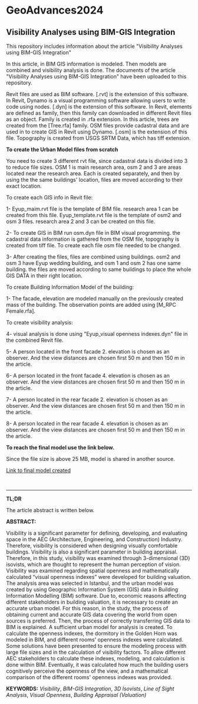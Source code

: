 # GeoAdvances2024
##  Visibility Analyses using BIM-GIS Integration

This repository includes information about the article "Visibility Analyses using BIM-GIS Integration"


In this article, in BIM GIS information is modeled. Then models are combined and visibility analysis is done. The documents of the article "Visibility Analyses using BIM-GIS Integration" have been uploaded to this repository.

Revit files are used as BIM software. [.rvt] is the extension of this software.  In Revit, Dynamo is a visual programming software allowing users to write code using nodes. [.dyn] is the extension of this software. In Revit, elements are defined as family, then this family can downloaded in different Revit files as an object. Family is created in .rfa extension. In this article, trees are created from the [Tree.rfa] family. OSM files provide cadastral data and are used in to create GIS in Revit using Dynamo. [.osm] is the extension of this file. Topography is created from USGS SRTM Data, which has tiff extension.
<br />

**To create the Urban Model files from scratch**

You need to create 3 different rvt file, since cadastral data is divided into 3 to reduce file sizes. OSM 1 is main research area, osm 2 and 3 are areas located near the research area. Each is created separately, and then by using the the same buildings' location, files are moved according to their exact location.

To create each GIS info in Revit file:

1- Eyup_maim.rvt file is the template of BIM file. research area 1 can be created from this file. Eyup_template.rvt file is the template of osm2 and osm 3 files. research area 2 and 3 can be created on this file.  

2- To create GIS in BIM run osm.dyn file in BIM visual programming. the cadastral data information is gathered from the OSM file, topography is created from tiff file. To create each file osm file needed to be changed. 

3- After creating the files, files are combined using buildings. osm2 and osm 3 have Eyup wedding building, and osm 1 and osm 2 has one same building. the files are moved according to same buildings to place the whole GIS DATA in their right location. 

To create Building Information Model of the  building:

1- The facade, elevation are modeled manually on the previously created mass of the building. The observation points are added using [M_RPC Female.rfa]. 

To create visibility analysis:

4- visual analysis is done using "Eyup_visual openness indexes.dyn" file in the combined Revit file. 

5- A person located in the front facade 2. elevation is chosen as an observer. And the view distances are chosen first 50 m and then 150 m in the article.

6- A person located in the front facade 4. elevation is chosen as an observer. And the view distances are chosen first 50 m and then 150 m in the article.

7- A person located in the rear facade 2. elevation is chosen as an observer. And the view distances are chosen first 50 m and then 150 m in the article.

8- A person located in the rear facade 4. elevation is chosen as an observer. And the view distances are chosen first 50 m and then 150 m in the article.

**To reach the final model use the link below.**

Since the file size is above 25 MB, model is shared in another source.

[Link to final model created](https://drive.google.com/file/d/1pF4S1SGk7Z_zntAAqtv44gE5OTMOCgtq/view?usp=sharing/) 

<br />



***

**TL;DR**


The article abstract is written below.

**ABSTRACT:**
 

Visibility is a significant parameter for defining, developing, and evaluating space in the AEC (Architecture, Engineering, and Construction) Industry. Therefore, visibility is considered when designing visually comfortable buildings. Visibility is also a significant parameter in building appraisal.  Therefore, in this study, visibility was examined through 3-dimensional (3D) isovists, which are thought to represent the human perception of vision. Visibility was examined regarding spatial openness and mathematically calculated “visual openness indexes” were developed for building valuation. The analysis area was selected in Istanbul, and the urban model was created by using Geographic Information System (GIS) data in Building Information Modelling (BIM) software.  Due to, economic reasons affecting different stakeholders in building valuation, it is necessary to create an accurate urban model. For this reason, in the study, the process of obtaining current and accurate GIS data covering the world from open sources is preferred. Then, the process of correctly transferring GIS data to BIM is explained. A sufficient urban model for analysis is created. To calculate the openness indexes, the dormitory in the Golden Horn was modeled in BIM, and different rooms' openness indexes were calculated. Some solutions have been presented to ensure the modeling process with large file sizes and in the calculation of visibility factors. To allow different AEC stakeholders to calculate these indexes, modeling, and calculation is done within BIM. Eventually, it was calculated how much the building users cognitively perceive the openness of the view, and a mathematical comparison of the different rooms' openness indexes was provided.

**KEYWORDS:** *Visibility*, *BIM-GIS Integration*, *3D Isovists*, *Line of Sight Analysis*, *Visual Openness*, *Building Appraisal (Valuation)*
